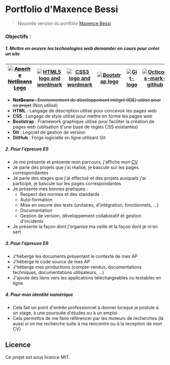 # Portfolio d'Maxence Bessi

> Nouvelle version du portfolio  [Maxence Bessi](https://maxence-bessi.com)

### Objectifs : 
##### 1. Mettre en oeuvre les technologies web demander en cours pour créer un site

| ~~[![Apache NetBeans Logo](https://upload.wikimedia.org/wikipedia/commons/thumb/9/98/Apache_NetBeans_Logo.svg/64px-Apache_NetBeans_Logo.svg.png)](https://commons.wikimedia.org/wiki/File:Apache_NetBeans_Logo.svg "Apache NetBeans [Apache License 2.0 (http://www.apache.org/licenses/LICENSE-2.0)], via Wikimedia Commons")~~ | [![HTML5 logo and wordmark](https://upload.wikimedia.org/wikipedia/commons/thumb/6/61/HTML5_logo_and_wordmark.svg/64px-HTML5_logo_and_wordmark.svg.png)](https://commons.wikimedia.org/wiki/File:HTML5_logo_and_wordmark.svg "W3C [CC BY 3.0 (https://creativecommons.org/licenses/by/3.0)], via Wikimedia Commons") | [![CSS3 logo and wordmark](https://upload.wikimedia.org/wikipedia/commons/thumb/d/d5/CSS3_logo_and_wordmark.svg/46px-CSS3_logo_and_wordmark.svg.png)](https://commons.wikimedia.org/wiki/File:CSS3_logo_and_wordmark.svg "Rudloff [CC BY 3.0 (https://creativecommons.org/licenses/by/3.0)], via Wikimedia Commons") | [![Bootstrap logo](https://upload.wikimedia.org/wikipedia/commons/thumb/b/b2/Bootstrap_logo.svg/64px-Bootstrap_logo.svg.png)](https://commons.wikimedia.org/wiki/File:Boostrap_logo.svg "Bootstrap [Public domain], via Wikimedia Commons") | [![Git-logo](https://upload.wikimedia.org/wikipedia/commons/thumb/e/e0/Git-logo.svg/128px-Git-logo.svg.png)](https://commons.wikimedia.org/wiki/File:Git-logo.svg "Jason Long [CC BY 3.0 (https://creativecommons.org/licenses/by/3.0)], via Wikimedia Commons") | [![Octicons-mark-github](https://upload.wikimedia.org/wikipedia/commons/thumb/9/91/Octicons-mark-github.svg/64px-Octicons-mark-github.svg.png)](https://commons.wikimedia.org/wiki/File:Octicons-mark-github.svg "GitHub [MIT (http://opensource.org/licenses/mit-license.php)], via Wikimedia Commons") |
| ----- | ----- | ----- | ----- | ----- | ----- |

  - ~~**NetBeans** :  Environnement de développement intégré (IDE) utilisé pour ce projet~~ (Non utilisé)
  - **HTML** : Langage de description utilisé pour concevoir les pages web
  - **CSS** : Langage de style utilisé pour mettre en forme les pages web
  - **Bootstrap** : Framework graphique utilisé pour faciliter la création de pages web (utilisation d'une base de règles CSS existantes)
  - **Git** : Logiciel de gestion de version
  - **GitHub** : Forge logicielle en ligne utilisant Git

##### 2. Pour l'épreuve E5

 - Je me présente et présente mon parcours, j'affiche mon [CV](https://maxence-bessi.com)
 - Je parle des projets que j'ai réalisé, je bascule sur les pages correspondantes
 - Je parle des stages que j'ai effectué et des projets auxquels j'ai participé, je bascule sur les pages correspondantes
 - Je présente mes bonnes pratiques : 
    - Respect des normes et des standards
    - Auto-formation
    - Mise en oeuvre des tests (unitaires, d'intégration, fonctionnels, ...)
    - Documentation
    - Gestion de version, développement collaboratif et gestion d'incidents
 - Je présente la façon dont j'organise ma veille et la façon dont je m'en sert

##### 3. Pour l'épreuve E6

 - J'héberge les documents présentant le contexte de mes AP
 - J'héberge le code source de mes AP
 - J'héberge mes productions (compte-rendus, documentations techniques, documentations utilisateurs, ...)
 - J'ajoute des liens vers les applications téléchargeables ou testables en ligne

##### 4. Pour mon identité numérique

 - Cela fait un point d'entrée professionnel à donner lorsque je postule à un stage, à une poursuite d'études ou à un emploi
 - Cela permettra de me faire référencer par les moteurs de recherches (là aussi si on me recherche suite à ma rencontre ou à la reception de mon CV)

## Licence
Ce projet est sous licence MIT. 
